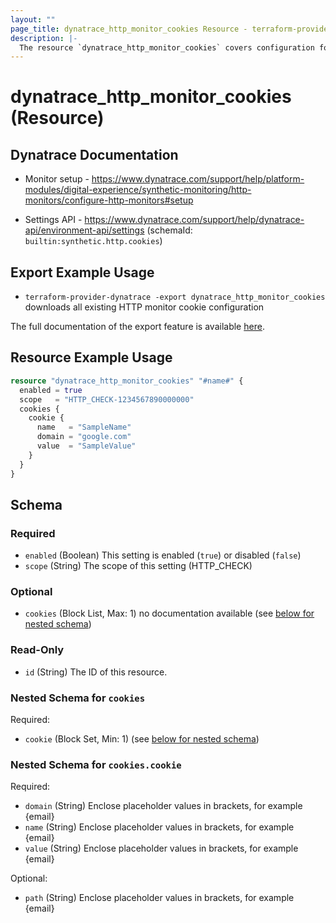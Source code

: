```yaml
---
layout: ""
page_title: dynatrace_http_monitor_cookies Resource - terraform-provider-dynatrace"
description: |-
  The resource `dynatrace_http_monitor_cookies` covers configuration for HTTP monitor cookies
---
```


# dynatrace_http_monitor_cookies (Resource)

## Dynatrace Documentation

- Monitor setup - https://www.dynatrace.com/support/help/platform-modules/digital-experience/synthetic-monitoring/http-monitors/configure-http-monitors#setup

- Settings API - https://www.dynatrace.com/support/help/dynatrace-api/environment-api/settings (schemaId: `builtin:synthetic.http.cookies`)

## Export Example Usage

- `terraform-provider-dynatrace -export dynatrace_http_monitor_cookies` downloads all existing HTTP monitor cookie configuration

The full documentation of the export feature is available [here](https://registry.terraform.io/providers/dynatrace-oss/dynatrace/latest/docs/guides/export-v2).

## Resource Example Usage

```terraform
resource "dynatrace_http_monitor_cookies" "#name#" {
  enabled = true
  scope   = "HTTP_CHECK-1234567890000000"
  cookies {
    cookie {
      name   = "SampleName"
      domain = "google.com"
      value  = "SampleValue"
    }
  }
}
```

<!-- schema generated by tfplugindocs -->
## Schema

### Required

- `enabled` (Boolean) This setting is enabled (`true`) or disabled (`false`)
- `scope` (String) The scope of this setting (HTTP_CHECK)

### Optional

- `cookies` (Block List, Max: 1) no documentation available (see [below for nested schema](#nestedblock--cookies))

### Read-Only

- `id` (String) The ID of this resource.

<a id="nestedblock--cookies"></a>
### Nested Schema for `cookies`

Required:

- `cookie` (Block Set, Min: 1) (see [below for nested schema](#nestedblock--cookies--cookie))

<a id="nestedblock--cookies--cookie"></a>
### Nested Schema for `cookies.cookie`

Required:

- `domain` (String) Enclose placeholder values in brackets, for example \{email\}
- `name` (String) Enclose placeholder values in brackets, for example \{email\}
- `value` (String) Enclose placeholder values in brackets, for example \{email\}

Optional:

- `path` (String) Enclose placeholder values in brackets, for example \{email\}
 